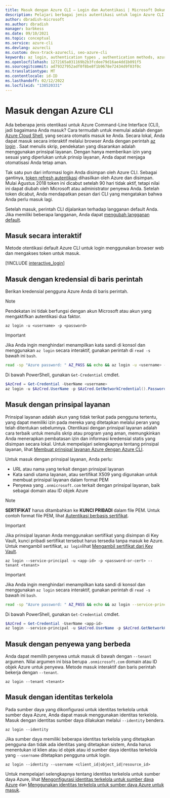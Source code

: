 ```yaml
---
title: Masuk dengan Azure CLI — Login dan Autentikasi | Microsoft Dokumen
description: Pelajari berbagai jenis autentikasi untuk login Azure CLI Anda — masuk dengan Azure CLI secara otomatis, lokal, atau interaktif menggunakan perintah az login.
author: dbradish-microsoft
ms.author: dbradish
manager: barbkess
ms.date: 09/10/2021
ms.topic: conceptual
ms.service: azure-cli
ms.devlang: azurecli
ms.custom: devx-track-azurecli, seo-azure-cli
keywords: az login, authentication types , authentication methods, azure, cli login, az login powershell, cli login
ms.openlocfilehash: 1272165a031169b2b3fcdee79d16ae4dd1b091f5
ms.sourcegitcommit: ad79327952adf0f8be8f1b9678e72434d9f03f0c
ms.translationtype: MT
ms.contentlocale: id-ID
ms.lasthandoff: 02/12/2022
ms.locfileid: "138520331"
---
```

# <a name="sign-in-with-azure-cli"></a>Masuk dengan Azure CLI 

Ada beberapa jenis otentikasi untuk Azure Command-Line Interface (CLI), jadi bagaimana Anda masuk?  Cara termudah untuk memulai adalah dengan [Azure Cloud Shell](/azure/cloud-shell/overview), yang secara otomatis masuk ke Anda.
Secara lokal, Anda dapat masuk secara interaktif melalui browser Anda dengan perintah [az login](/cli/azure/reference-index#az-login) . Saat menulis skrip, pendekatan yang disarankan adalah menggunakan prinsipal layanan. Dengan hanya memberikan izin yang sesuai yang diperlukan untuk prinsip layanan, Anda dapat menjaga otomatisasi Anda tetap aman.

Tak satu pun dari informasi login Anda disimpan oleh Azure CLI. Sebagai gantinya, [token refresh autentikasi](/azure/active-directory/develop/v1-id-and-access-tokens#refresh-tokens) dihasilkan oleh Azure dan disimpan. Mulai Agustus 2018 token ini dicabut setelah 90 hari tidak aktif, tetapi nilai ini dapat diubah oleh Microsoft atau administrator penyewa Anda. Setelah token dicabut, Anda mendapatkan pesan dari CLI yang mengatakan bahwa Anda perlu masuk lagi.

Setelah masuk, perintah CLI dijalankan terhadap langganan default Anda. Jika memiliki beberapa langganan, Anda dapat [mengubah langganan default](manage-azure-subscriptions-azure-cli.md).

## <a name="sign-in-interactively"></a>Masuk secara interaktif

Metode otentikasi default Azure CLI untuk login menggunakan browser web dan mengakses token untuk masuk.

[!INCLUDE [interactive_login](includes/interactive-login.md)]

## <a name="sign-in-with-credentials-on-the-command-line"></a>Masuk dengan kredensial di baris perintah

Berikan kredensial pengguna Azure Anda di baris perintah.

> [!Note]
> Pendekatan ini tidak berfungsi dengan akun Microsoft atau akun yang mengaktifkan autentikasi dua faktor.

```azurecli-interactive
az login -u <username> -p <password>
```

> [!IMPORTANT]
> Jika Anda ingin menghindari menampilkan kata sandi di konsol dan menggunakan `az login` secara interaktif, gunakan perintah di `read -s` bawah ini `bash`.
>
> ```bash
> read -sp "Azure password: " AZ_PASS && echo && az login -u <username> -p $AZ_PASS
> ```
>
> Di bawah PowerShell, gunakan `Get-Credential` cmdlet.
>
> ```powershell
> $AzCred = Get-Credential -UserName <username>
> az login -u $AzCred.UserName -p $AzCred.GetNetworkCredential().Password
> ```

## <a name="sign-in-with-a-service-principal"></a>Masuk dengan prinsipal layanan

Prinsipal layanan adalah akun yang tidak terikat pada pengguna tertentu, yang dapat memiliki izin pada mereka yang ditetapkan melalui peran yang telah ditentukan sebelumnya. Otentikasi dengan prinsipal layanan adalah cara terbaik untuk menulis skrip atau program yang aman, memungkinkan Anda menerapkan pembatasan izin dan informasi kredensial statis yang disimpan secara lokal. Untuk mempelajari selengkapnya tentang prinsipal layanan, lihat [Membuat prinsipal layanan Azure dengan Azure CLI](./create-an-azure-service-principal-azure-cli.md#4-sign-in-using-a-service-principal).

Untuk masuk dengan prinsipal layanan, Anda perlu:

* URL atau nama yang terkait dengan prinsipal layanan
* Kata sandi utama layanan, atau sertifikat X509 yang digunakan untuk membuat prinsipal layanan dalam format PEM
* Penyewa yang `.onmicrosoft.com` terkait dengan prinsipal layanan, baik sebagai domain atau ID objek Azure

> [!NOTE]
> **SERTIFIKAT** harus ditambahkan ke **KUNCI PRIBADI** dalam file PEM. Untuk contoh format file PEM, lihat [Autentikasi berbasis sertifikat](create-an-azure-service-principal-azure-cli.md#certificate-based-authentication). 

> [!IMPORTANT]
>
> Jika prinsipal layanan Anda menggunakan sertifikat yang disimpan di Key Vault, kunci pribadi sertifikat tersebut harus tersedia tanpa masuk ke Azure. Untuk mengambil sertifikat, `az login`lihat [Mengambil sertifikat dari Key Vault](create-an-azure-service-principal-azure-cli.md#retrieve-certificate-from-key-vault).

```azurecli-interactive
az login --service-principal -u <app-id> -p <password-or-cert> --tenant <tenant>
```

> [!IMPORTANT]
> Jika Anda ingin menghindari menampilkan kata sandi di konsol dan menggunakan `az login` secara interaktif, gunakan perintah di `read -s` bawah ini `bash`.
>
> ```bash
> read -sp "Azure password: " AZ_PASS && echo && az login --service-principal -u <app-id> -p $AZ_PASS --tenant <tenant>
> ```
>
> Di bawah PowerShell, gunakan `Get-Credential` cmdlet.
>
> ```powershell
> $AzCred = Get-Credential -UserName <app-id>
> az login --service-principal -u $AzCred.UserName -p $AzCred.GetNetworkCredential().Password --tenant <tenant>
> ```

## <a name="sign-in-with-a-different-tenant"></a>Masuk dengan penyewa yang berbeda

Anda dapat memilih penyewa untuk masuk di bawah dengan `--tenant` argumen. Nilai argumen ini bisa berupa `.onmicrosoft.com` domain atau ID objek Azure untuk penyewa. Metode masuk interaktif dan baris perintah bekerja dengan `--tenant`.

```azurecli-interactive
az login --tenant <tenant>
```

## <a name="sign-in-with-a-managed-identity"></a>Masuk dengan identitas terkelola

Pada sumber daya yang dikonfigurasi untuk identitas terkelola untuk sumber daya Azure, Anda dapat masuk menggunakan identitas terkelola. Masuk dengan identitas sumber daya dilakukan melalui `--identity` bendera.

```azurecli-interactive
az login --identity
```

Jika sumber daya memiliki beberapa identitas terkelola yang ditetapkan pengguna dan tidak ada identitas yang ditetapkan sistem, Anda harus menentukan id klien atau id objek atau id sumber daya identitas terkelola yang `--username` ditetapkan pengguna untuk login.
```azurecli-interactive
az login --identity --username <client_id|object_id|resource_id>
```

Untuk mempelajari selengkapnya tentang identitas terkelola untuk sumber daya Azure, lihat [Mengonfigurasi identitas terkelola untuk sumber daya Azure](/azure/active-directory/managed-identities-azure-resources/qs-configure-cli-windows-vm) dan [Menggunakan identitas terkelola untuk sumber daya Azure untuk masuk](/azure/active-directory/managed-identities-azure-resources/how-to-use-vm-sign-in).
